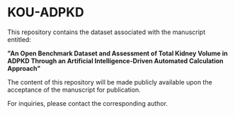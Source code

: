 # KOU-ADPKD

This repository contains the dataset associated with the manuscript entitled:

**"An Open Benchmark Dataset and Assessment of Total Kidney Volume in ADPKD Through an Artificial Intelligence-Driven Automated Calculation Approach"**

The content of this repository will be made publicly available upon the acceptance of the manuscript for publication.

For inquiries, please contact the corresponding author.
